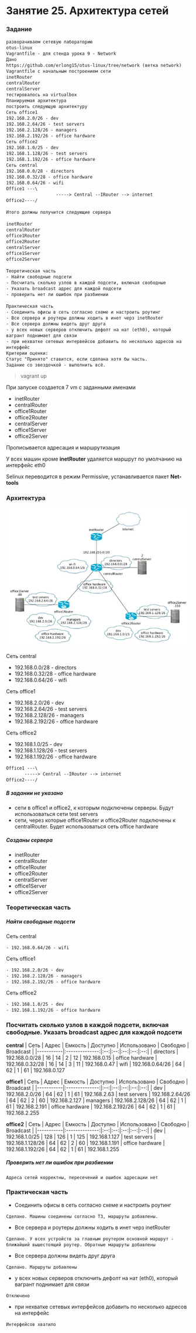 # Занятие 25. Архитектура сетей

### Задание

```
разворачиваем сетевую лабораторию
otus-linux
Vagrantfile - для стенда урока 9 - Network
Дано
https://github.com/erlong15/otus-linux/tree/network (ветка network)
Vagrantfile с начальным построением сети
inetRouter
centralRouter
centralServer
тестировалось на virtualbox
Планируемая архитектура
построить следующую архитектуру
Сеть office1
192.168.2.0/26 - dev
192.168.2.64/26 - test servers
192.168.2.128/26 - managers
192.168.2.192/26 - office hardware
Сеть office2
192.168.1.0/25 - dev
192.168.1.128/26 - test servers
192.168.1.192/26 - office hardware
Сеть central
192.168.0.0/28 - directors
192.168.0.32/28 - office hardware
192.168.0.64/26 - wifi
Office1 ---\
                   -----> Central --IRouter --> internet
Office2----/

Итого должны получится следующие сервера

inetRouter
centralRouter
office1Router
office2Router
centralServer
office1Server
office2Server

Теоретическая часть
- Найти свободные подсети
- Посчитать сколько узлов в каждой подсети, включая свободные
- Указать broadcast адрес для каждой подсети
- проверить нет ли ошибок при разбиении

Практическая часть
- Соединить офисы в сеть согласно схеме и настроить роутинг
- Все сервера и роутеры должны ходить в инет черз inetRouter
- Все сервера должны видеть друг друга
- у всех новых серверов отключить дефолт на нат (eth0), который вагрант поднимает для связи
- при нехватке сетевых интервейсов добавить по несколько адресов на интерфейс
Критерии оценки:
Статус "Принято" ставится, если сделана хотя бы часть.
Задание со звездочкой - выполнить всё.
```


>vagrant up

При запуске создается 7 vm с заданными именами
- inetRouter
- centralRouter
- office1Router
- office2Router
- centralServer
- office1Server
- office2Server

Прописывается адресация и маршрутизация

У всех машин кроме **inetRouter** удаляется маршрут по умолчанию на интерфейс eth0

Selinux переводится в режим Permissive, устанавливается пакет **Net-tools**

### Архитектура

![](/Images/Network_map.jpg)

Сеть central
- 192.168.0.0/28   - directors
- 192.168.0.32/28  - office hardware
- 192.168.0.64/26  - wifi

Сеть office1
- 192.168.2.0/26    - dev
- 192.168.2.64/26   - test servers
- 192.168.2.128/26  - managers
- 192.168.2.192/26  - office hardware

Сеть office2
- 192.168.1.0/25    - dev
- 192.168.1.128/26  - test servers
- 192.168.1.192/26  - office hardware

```
Office1 ---\
       -----> Central --IRouter --> internet
Office2----/
```

##### В задании не указано
- сети в office1 и office2, к которым подключены серверы. Будут использоваться сети test servers
- сети, через которые office1Router и office2Router подключены к centralRouter. Будет использоваться сеть office hardware

##### Созданы сервера
- inetRouter
- centralRouter
- office1Router
- office2Router
- centralServer
- office1Server
- office2Server

### Теоретическая часть

##### Найти свободные подсети

Сеть central
```
- 192.168.0.64/26 - wifi
```

Сеть office1
```
- 192.168.2.0/26 - dev
- 192.168.2.128/26 - managers
- 192.168.2.192/26 - office hardware
```

Сеть office2
```
- 192.168.1.0/25 - dev
- 192.168.1.192/26 - office hardware
```

### Посчитать сколько узлов в каждой подсети, включая свободные. Указать broadcast адрес для каждой подсети

**central**
| Сеть | Адрес | Емкость | Доступно | Использовано | Свободно | Broadcast |
|-----------|:--------------:|:--:|:--:|:--:|:--:|:--:|
| directors | 192.168.0.0/28 | 16 | 14 | 2 | 12 | 192.168.0.15
| office hardware | 192.168.0.32/28 | 16 | 14 | 3 | 11 | 192.168.0.47
| wifi | 192.168.0.64/26 | 64 | 62 | 1 | 61 | 192.168.0.127

**office1**
| Сеть | Адрес | Емкость | Доступно | Использовано | Свободно | Broadcast |
|-----------|:--------------:|:--:|:--:|:--:|:--:|:--:|
| dev | 192.168.2.0/26 | 64 | 62 | 1 | 61 | 192.168.2.63
| test servers | 192.168.2.64/26 | 64 | 62 | 2 | 60 | 192.168.2.127
| managers | 192.168.2.128/26 | 64 | 62 | 1 | 61 | 192.168.2.191
| office hardware | 192.168.2.192/26 | 64 | 62 | 1 | 61 | 192.168.2.255

**office2**
| Сеть | Адрес | Емкость | Доступно | Использовано | Свободно | Broadcast |
|-----------|:--------------:|:--:|:--:|:--:|:--:|:--:|
| dev | 192.168.1.0/25 | 128 | 126 | 1 | 125 | 192.168.1.127
| test servers | 192.168.1.128/26 | 64 | 62 | 2 | 60 | 192.168.1.191
| office hardware | 192.168.1.192/26 | 64 | 62 | 1 | 61 | 192.168.1.255

##### Проверить нет ли ошибок при разбиении
```
Адреса сетей корректны, пересечений и ошибок адресации нет
```

### Практическая часть

- Соединить офисы в сеть согласно схеме и настроить роутинг
```
Сделано. Машины соединены согласно ТЗ, маршруты добавлены. 
```
- Все сервера и роутеры должны ходить в инет черз inetRouter
```
Сделано. У всех устройств за главным роутером основной маршрут - ближайший вышестоящий роутер. Обратные маршруты добавлены
```
- Все сервера должны видеть друг друга
```
Сделано. Маршруты добавлены
```
- у всех новых серверов отключить дефолт на нат (eth0), который вагрант поднимает для связи
```
Отключено
```
- при нехватке сетевых интерфейсов добавить по несколько адресов на интерфейс
```
Интерфейсов хватило
```